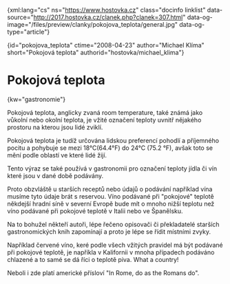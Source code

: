 
{xml:lang="cs" ns="https://www.hostovka.cz" class="docinfo linklist" data-source="http://2017.hostovka.cz/clanek.php?clanek=307.html" data-og-image="/files/preview/clanky/pokojova_teplota/general.jpg" data-og-type="article"}

{id="pokojova\_teplota" ctime="2008-04-23" author="Michael Klíma" short="Pokojová teplota" authorid="hostovka/michael\_klima"}

# Pokojová teplota

<!-- generated attribute kw by user_udpatekw.sh on 2019-03-11, do not edit -->

{kw="gastronomie"}

Pokojová teplota, anglicky zvaná room temperature, také známá jako vůkolní nebo okolní teplota, je vžité označení teploty uvnitř nějakého prostoru na kterou jsou lidé zviklí.

Pokojová teplota je tudíž určována lidskou preferencí pohodlí a příjemného pocitu a pohybuje se mezi 18°C(64.4°F) do 24°C (75.2 °F), avšak toto se mění podle oblastí ve které lidé žijí.

Tento výraz se také používá v gastronomii pro označení teploty jídla či vín které jsou v dané době podávány.

Proto obzvláště u starších receptů nebo údajů o podávání například vína musíme tyto údaje brát s reservou. Víno podávané při "pokojové" teplotě někdejší hradní síně v severní Evropě bude mít o mnoho nižší teplotu než víno podávané při pokojové teplotě v Italii nebo ve Španělsku.

Na to bohužel někteří autoři, lépe řečeno opisovači či překladatelé starších gastronomických knih zapomínají a proto je lépe se řídit místními zvyky.

Například červené víno, keré podle všech vžitých pravidel má být podávané při pokojové teplotě, je napříkla v Kalifornii v mnoha případech podáváno chlazené a to samé se dá říci o teplotě piva. What a country!

Neboli i zde platí americké přísloví "In Rome, do as the Romans do".

